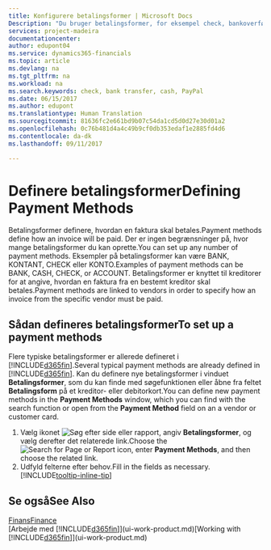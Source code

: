 ```yaml
---
title: Konfigurere betalingsformer | Microsoft Docs
Description: "Du bruger betalingsformer, for eksempel check, bankoverførsel, kontant eller PayPal, til at definere, hvordan en faktura skal betales."
services: project-madeira
documentationcenter: 
author: edupont04
ms.service: dynamics365-financials
ms.topic: article
ms.devlang: na
ms.tgt_pltfrm: na
ms.workload: na
ms.search.keywords: check, bank transfer, cash, PayPal
ms.date: 06/15/2017
ms.author: edupont
ms.translationtype: Human Translation
ms.sourcegitcommit: 81636fc2e661bd9b07c54da1cd5d0d27e30d01a2
ms.openlocfilehash: 0c76b481d4a4c49b9cf0db353edaf1e2885fd4d6
ms.contentlocale: da-dk
ms.lasthandoff: 09/11/2017

---
```

# <a name="defining-payment-methods"></a><span data-ttu-id="dd0fc-103">Definere betalingsformer</span><span class="sxs-lookup"><span data-stu-id="dd0fc-103">Defining Payment Methods</span></span>
<span data-ttu-id="dd0fc-104">Betalingsformer definere, hvordan en faktura skal betales.</span><span class="sxs-lookup"><span data-stu-id="dd0fc-104">Payment methods define how an invoice will be paid.</span></span> <span data-ttu-id="dd0fc-105">Der er ingen begrænsninger på, hvor mange betalingsformer du kan oprette.</span><span class="sxs-lookup"><span data-stu-id="dd0fc-105">You can set up any number of payment methods.</span></span> <span data-ttu-id="dd0fc-106">Eksempler på betalingsformer kan være BANK, KONTANT, CHECK eller KONTO.</span><span class="sxs-lookup"><span data-stu-id="dd0fc-106">Examples of payment methods can be BANK, CASH, CHECK, or ACCOUNT.</span></span>
<span data-ttu-id="dd0fc-107">Betalingsformer er knyttet til kreditorer for at angive, hvordan en faktura fra en bestemt kreditor skal betales.</span><span class="sxs-lookup"><span data-stu-id="dd0fc-107">Payment methods are linked to vendors in order to specify how an invoice from the specific vendor must be paid.</span></span>

## <a name="to-set-up-a-payment-methods"></a><span data-ttu-id="dd0fc-108">Sådan defineres betalingsformer</span><span class="sxs-lookup"><span data-stu-id="dd0fc-108">To set up a payment methods</span></span>
<span data-ttu-id="dd0fc-109">Flere typiske betalingsformer er allerede defineret i [!INCLUDE[d365fin](includes/d365fin_md.md)].</span><span class="sxs-lookup"><span data-stu-id="dd0fc-109">Several typical payment methods are already defined in [!INCLUDE[d365fin](includes/d365fin_md.md)].</span></span> <span data-ttu-id="dd0fc-110">Kan du definere nye betalingsformer i vinduet **Betalingsformer**, som du kan finde med søgefunktionen eller åbne fra feltet **Betalingsform** på et kreditor- eller debitorkort.</span><span class="sxs-lookup"><span data-stu-id="dd0fc-110">You can define new payment methods in the **Payment Methods** window, which you can find with the search function or open from the **Payment Method** field on an a vendor or customer card.</span></span>
1. <span data-ttu-id="dd0fc-111">Vælg ikonet ![Søg efter side eller rapport](media/ui-search/search_small.png "Ikonet Søg efter side eller rapport"), angiv **Betalingsformer**, og vælg derefter det relaterede link.</span><span class="sxs-lookup"><span data-stu-id="dd0fc-111">Choose the ![Search for Page or Report](media/ui-search/search_small.png "Search for Page or Report icon") icon, enter **Payment Methods**, and then choose the related link.</span></span>
2. <span data-ttu-id="dd0fc-112">Udfyld felterne efter behov.</span><span class="sxs-lookup"><span data-stu-id="dd0fc-112">Fill in the fields as necessary.</span></span> [!INCLUDE[tooltip-inline-tip](includes/tooltip-inline-tip_md.md)]

## <a name="see-also"></a><span data-ttu-id="dd0fc-113">Se også</span><span class="sxs-lookup"><span data-stu-id="dd0fc-113">See Also</span></span>
[<span data-ttu-id="dd0fc-114">Finans</span><span class="sxs-lookup"><span data-stu-id="dd0fc-114">Finance</span></span>](finance.md)  
<span data-ttu-id="dd0fc-115">[Arbejde med [!INCLUDE[d365fin](includes/d365fin_md.md)]](ui-work-product.md)</span><span class="sxs-lookup"><span data-stu-id="dd0fc-115">[Working with [!INCLUDE[d365fin](includes/d365fin_md.md)]](ui-work-product.md)</span></span>  

